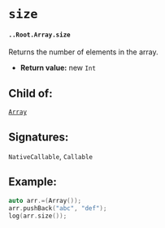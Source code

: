 # `size`

#### `..Root.Array.size`

Returns the number of elements in the array.

* **Return value:** new `Int`

## Child of:

[`Array`](docs..Root.Array.md)

## Signatures:

`NativeCallable`, `Callable`

## Example:

```c
auto arr.=(Array());
arr.pushBack("abc", "def");
log(arr.size());
```